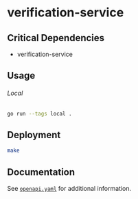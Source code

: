 # verification-service

## Critical Dependencies

- verification-service

## Usage

###### Local

```bash
go run --tags local .
```

## Deployment

```bash
make
```

## Documentation

See [`openapi.yaml`](./openapi.yaml) for additional information.
